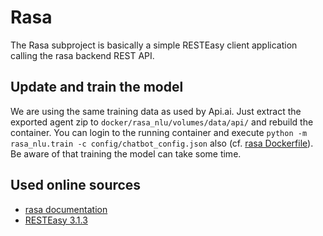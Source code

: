 # Rasa
The Rasa subproject is basically a simple RESTEasy client application calling the rasa backend REST API.

## Update and train the model
We are using the same training data as used by Api.ai. Just extract the exported agent zip to `docker/rasa_nlu/volumes/data/api/` and rebuild the container.
You can login to the running container and execute `python -m rasa_nlu.train -c config/chatbot_config.json` also (cf. [rasa Dockerfile](../docker/rasa_nlu/Dockerfile)).
Be aware of that training the model can take some time.

## Used online sources
 - [rasa documentation](https://rasa-nlu.readthedocs.io/en/latest/tutorial.html)
 - [RESTEasy 3.1.3](https://docs.jboss.org/resteasy/docs/3.1.3.Final/userguide/html/)